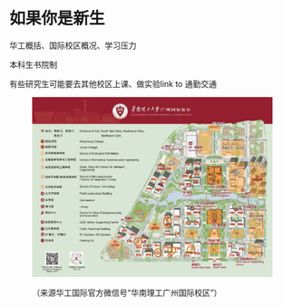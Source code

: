 # 如果你是新生

华工概括、国际校区概况、学习压力

本科生书院制

有些研究生可能要去其他校区上课、做实验link to 通勤交通

<figure><img src=".gitbook/assets/image (13).png" alt=""><figcaption><p>（来源华工国际官方微信号“华南理工广州国际校区”）</p></figcaption></figure>
